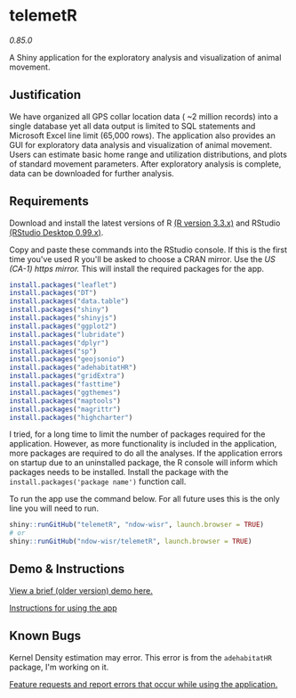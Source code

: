 # telemetR
*0.85.0*

A Shiny application for the exploratory analysis and visualization of animal movement.

## Justification

We have organized all GPS collar location data ( ~2 million records) into a single database yet all data output is limited to SQL statements and Microsoft Excel line limit (65,000 rows). The application also provides an GUI for exploratory data analysis and visualization of animal movement. Users can estimate basic home range and utilization distributions, and plots of standard movement parameters. After exploratory analysis is complete, data can be downloaded for further analysis.

## Requirements

Download and install the latest versions of R [(R version 3.3.x)](https://cran.r-project.org/bin/windows/base/) and RStudio [(RStudio Desktop 0.99.x)](https://www.rstudio.com/products/rstudio/download/).

Copy and paste these commands into the RStudio console. If this is the first time you've used R you'll be asked to choose a CRAN mirror. Use the *US (CA-1) https mirror.* This will install the required packages for the app.

```r
install.packages("leaflet")
install.packages("DT")
install.packages("data.table")
install.packages("shiny")
install.packages("shinyjs")
install.packages("ggplot2")
install.packages("lubridate")
install.packages("dplyr")
install.packages("sp")
install.packages("geojsonio")
install.packages("adehabitatHR")
install.packages("gridExtra")
install.packages("fasttime")
install.packages("ggthemes")
install.packages("maptools")
install.packages("magrittr")
install.packages("highcharter")
```

I tried, for a long time to limit the number of packages required for the application. However, as more functionality is included in the application, more packages are required to do all the analyses. If the application errors on startup due to an uninstalled package, the R console will inform which packages needs to be installed. Install the package with the `install.packages('package name')` function call.

To run the app use the command below. For all future uses this is the only line you will need to run.
```r
shiny::runGitHub("telemetR", "ndow-wisr", launch.browser = TRUE)
# or
shiny::runGitHub("ndow-wisr/telemetR", launch.browser = TRUE)
```

## Demo & Instructions

[View a brief (older version) demo here.](https://drive.google.com/file/d/0B1OupsoLNZvkcExIT2VzcUlySWc/view?usp=sharing)

[Instructions for using the app](https://github.com/ndow-wisr/telemetR/wiki/Instructions)

## Known Bugs

Kernel Density estimation may error. This error is from the `adehabitatHR` package, I'm working on it.

[Feature requests and report errors that occur while using the application.](https://github.com/ndow-wisr/telemetR/issues)
